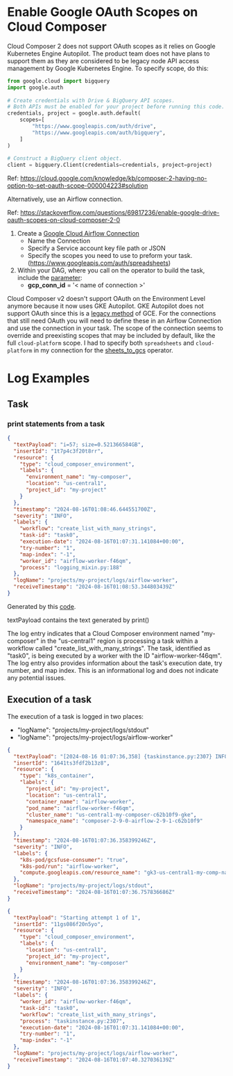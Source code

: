 
# Enable Google OAuth Scopes on Cloud Composer

Cloud Composer 2 does not support OAuth scopes as it relies on Google Kubernetes Engine Autopilot. The product team does not have plans to support them as they are considered to be legacy node API access management by Google Kubernetes Engine. To specify scope, do this:

```python
from google.cloud import bigquery
import google.auth
 
# Create credentials with Drive & BigQuery API scopes.
# Both APIs must be enabled for your project before running this code.
credentials, project = google.auth.default(
    scopes=[
        "https://www.googleapis.com/auth/drive",
        "https://www.googleapis.com/auth/bigquery",
    ]
)
 
# Construct a BigQuery client object.
client = bigquery.Client(credentials=credentials, project=project)
```

Ref: https://cloud.google.com/knowledge/kb/composer-2-having-no-option-to-set-oauth-scope-000004223#solution

Alternatively, use an Airflow connection.

Ref: https://stackoverflow.com/questions/69817236/enable-google-drive-oauth-scopes-on-cloud-composer-2-0


1.  Create a [Google Cloud Airflow Connection](https://cloud.google.com/composer/docs/how-to/managing/connections#creating_a_connection_to_another_project)
    -   Name the Connection
    -   Specify a Service account key file path or JSON
    -   Specify the scopes you need to use to preform your task. (<https://www.googleapis.com/auth/spreadsheets>)
2.  Within your DAG, where you call on the operator to build the task, include the [parameter](https://airflow.apache.org/docs/apache-airflow-providers-google/stable/_api/airflow/providers/google/cloud/transfers/sheets_to_gcs/index.html#airflow.providers.google.cloud.transfers.sheets_to_gcs.GoogleSheetsToGCSOperator):
    -   **gcp\_conn\_id** \= '< name of connection >'

Cloud Composer v2 doesn't support OAuth on the Environment Level anymore because it now uses GKE Autopilot. 
GKE Autopilot does not support OAuth since this is a [legacy method](https://cloud.google.com/compute/docs/access/service-accounts#accesscopesiam) of GCE. 
For the connections that still need OAuth you will need to define these in an Airflow Connection and use the connection in your task. 
The scope of the connection seems to override and preexisting scopes that may be included by default, like the full `cloud-platform` scope. 
I had to specify both `spreadsheets` and `cloud-platform` in my connection for the [sheets\_to\_gcs](https://airflow.apache.org/docs/apache-airflow-providers-google/stable/_api/airflow/providers/google/cloud/transfers/sheets_to_gcs/index.html#airflow.providers.google.cloud.transfers.sheets_to_gcs.GoogleSheetsToGCSOperator) operator.


# Log Examples

## Task

### print statements from a task

```json
{
  "textPayload": "i=57; size=0.521366584GB",
  "insertId": "1t7p4c3f20t8rr",
  "resource": {
    "type": "cloud_composer_environment",
    "labels": {
      "environment_name": "my-composer",
      "location": "us-central1",
      "project_id": "my-project"
    }
  },
  "timestamp": "2024-08-16T01:08:46.644551700Z",
  "severity": "INFO",
  "labels": {
    "workflow": "create_list_with_many_strings",
    "task-id": "task0",
    "execution-date": "2024-08-16T01:07:31.141084+00:00",
    "try-number": "1",
    "map-index": "-1",
    "worker_id": "airflow-worker-f46qm",
    "process": "logging_mixin.py:188"
  },
  "logName": "projects/my-project/logs/airflow-worker",
  "receiveTimestamp": "2024-08-16T01:08:53.344803439Z"
}
```

Generated by this [code](https://cloud.google.com/composer/docs/composer-2/debug-out-of-memory-and-out-of-storage-dag-issues#out-of-memory).

textPayload contains the text generated by print()

The log entry indicates that a Cloud Composer environment named "my-composer" in the "us-central1" region is processing a task within a workflow called "create_list_with_many_strings". The task, identified as "task0", is being executed by a worker with the ID "airflow-worker-f46qm". The log entry also provides information about the task's execution date, try number, and map index. This is an informational log and does not indicate any potential issues.

## Execution of a task

The execution of a task is logged in two places:

- "logName": "projects/my-project/logs/stdout"
- "logName": "projects/my-project/logs/airflow-worker"

```json
{
  "textPayload": "[2024-08-16 01:07:36,358] {taskinstance.py:2307} INFO - Starting attempt 1 of 1@-@{\"workflow\": \"create_list_with_many_strings\", \"task-id\": \"task0\", \"execution-date\": \"2024-08-16T01:07:31.141084+00:00\", \"map-index\": \"-1\", \"try-number\": \"1\"}",
  "insertId": "1641ts3fdf2b13z8",
  "resource": {
    "type": "k8s_container",
    "labels": {
      "project_id": "my-project",
      "location": "us-central1",
      "container_name": "airflow-worker",
      "pod_name": "airflow-worker-f46qm",
      "cluster_name": "us-central1-my-composer-c62b10f9-gke",
      "namespace_name": "composer-2-9-0-airflow-2-9-1-c62b10f9"
    }
  },
  "timestamp": "2024-08-16T01:07:36.358399246Z",
  "severity": "INFO",
  "labels": {
    "k8s-pod/gcsfuse-consumer": "true",
    "k8s-pod/run": "airflow-worker",
    "compute.googleapis.com/resource_name": "gk3-us-central1-my-comp-nap-dhuz7b1h-2ce80376-mtcn"
  },
  "logName": "projects/my-project/logs/stdout",
  "receiveTimestamp": "2024-08-16T01:07:36.757836686Z"
}
```

```json
{
  "textPayload": "Starting attempt 1 of 1",
  "insertId": "11gs086f20n5yo",
  "resource": {
    "type": "cloud_composer_environment",
    "labels": {
      "location": "us-central1",
      "project_id": "my-project",
      "environment_name": "my-composer"
    }
  },
  "timestamp": "2024-08-16T01:07:36.358399246Z",
  "severity": "INFO",
  "labels": {
    "worker_id": "airflow-worker-f46qm",
    "task-id": "task0",
    "workflow": "create_list_with_many_strings",
    "process": "taskinstance.py:2307",
    "execution-date": "2024-08-16T01:07:31.141084+00:00",
    "try-number": "1",
    "map-index": "-1"
  },
  "logName": "projects/my-project/logs/airflow-worker",
  "receiveTimestamp": "2024-08-16T01:07:40.327036139Z"
}
```
